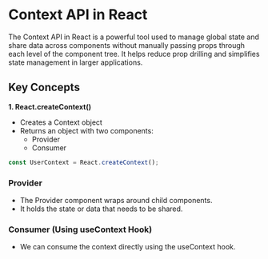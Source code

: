 # Context API in React
The Context API in React is a powerful tool used to manage global state and share data across components without manually passing props through each level of the component tree. It helps reduce prop drilling and simplifies state management in larger applications.

## Key Concepts

**1. React.createContext()** 
- Creates a Context object
- Returns an object with two components:
    - Provider
    - Consumer

``` jsx
const UserContext = React.createContext();
```

### Provider
- The Provider component wraps around child components.
- It holds the state or data that needs to be shared.

### Consumer (Using useContext Hook)
- We can consume the context directly using the useContext hook.